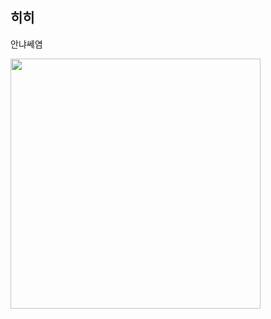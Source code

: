 
## 히히
안냐쎄염



<img src="https://github.com/user-attachments/assets/2d8644c3-642a-4e2e-9e0d-295637ca2a9f.png" width="400" height="400"/>

<!--
**cococ0603/cococ0603** is a ✨ _special_ ✨ repository because its `README.md` (this file) appears on your GitHub profile.

Here are some ideas to get you started:
- 🔭 I’m currently working on ...
- 🌱 I’m currently learning ...
- 👯 I’m looking to collaborate on ...
- 🤔 I’m looking for help with ...
- 💬 Ask me about ...
- 📫 How to reach me: ...
- 😄 Pronouns: ...
- ⚡ Fun fact: ...
-->
